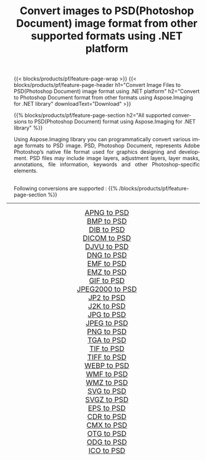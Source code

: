 ﻿---
title: Convert images to PSD(Photoshop Document) image format from other supported formats using .NET platform 
weight: 3920
url: /net/conversion/to/psd 
lang: en
langdirlevel: 2
locales: zh-hans,ja,it,ru,de,es,fr,nl,id,lt,pl,pt,vi,tr,ko,zh-hant,ar,hi,th,sv,cs,uk,he
description: Using Aspose.Imaging for .NET library it is easy to convert to PSD(Photoshop Document) from other supported image formats
---

{{< blocks/products/pf/feature-page-wrap >}}
{{< blocks/products/pf/feature-page-header h1="Convert Image Files to PSD(Photoshop Document) image format using .NET platform" h2="Convert to Photoshop Document format from other formats using Aspose.Imaging for .NET library" downloadText="Download" >}}


{{% blocks/products/pf/feature-page-section  h2="All supported conversions to PSD(Photoshop Document) format using Aspose.Imaging for .NET library" %}}
<p align=justify>Using Aspose.Imaging library you can programmatically convert various image formats to PSD image. PSD, Photoshop Document, represents Adobe Photoshop’s native file format used for graphics designing and development. PSD files may include image layers, adjustment layers, layer masks, annotations, file information, keywords and other Photoshop-specific elements.</p>
<br/>
Following conversions are supported :
{{% /blocks/products/pf/feature-page-section %}}
<div class="container-fluid productfamilypage bg-gray">
    <div class="convertypes bg-gray agp-content section">
        <div class="container">
		<hr style="margin-left:-20px;"/>
		<div class="row other-converters" style="gap: 10px;font-size: 19px;text-align:center;">
		    <div class='col-md-2 other-converter remove-lp remove-rp'><a href="/imaging/net/conversion/apng-to-psd" style="padding:15px;">APNG to PSD</a></div>
<div class='col-md-2 other-converter remove-lp remove-rp'><a href="/imaging/net/conversion/bmp-to-psd" style="padding:15px;">BMP to PSD</a></div>
<div class='col-md-2 other-converter remove-lp remove-rp'><a href="/imaging/net/conversion/dib-to-psd" style="padding:15px;">DIB to PSD</a></div>
<div class='col-md-2 other-converter remove-lp remove-rp'><a href="/imaging/net/conversion/dicom-to-psd" style="padding:15px;">DICOM to PSD</a></div>
<div class='col-md-2 other-converter remove-lp remove-rp'><a href="/imaging/net/conversion/djvu-to-psd" style="padding:15px;">DJVU to PSD</a></div>
<div class='col-md-2 other-converter remove-lp remove-rp'><a href="/imaging/net/conversion/dng-to-psd" style="padding:15px;">DNG to PSD</a></div>
<div class='col-md-2 other-converter remove-lp remove-rp'><a href="/imaging/net/conversion/emf-to-psd" style="padding:15px;">EMF to PSD</a></div>
<div class='col-md-2 other-converter remove-lp remove-rp'><a href="/imaging/net/conversion/emz-to-psd" style="padding:15px;">EMZ to PSD</a></div>
<div class='col-md-2 other-converter remove-lp remove-rp'><a href="/imaging/net/conversion/gif-to-psd" style="padding:15px;">GIF to PSD</a></div>
<div class='col-md-2 other-converter remove-lp remove-rp'><a href="/imaging/net/conversion/jpeg2000-to-psd" style="padding:15px;">JPEG2000 to PSD</a></div>
<div class='col-md-2 other-converter remove-lp remove-rp'><a href="/imaging/net/conversion/jp2-to-psd" style="padding:15px;">JP2 to PSD</a></div>
<div class='col-md-2 other-converter remove-lp remove-rp'><a href="/imaging/net/conversion/j2k-to-psd" style="padding:15px;">J2K to PSD</a></div>
<div class='col-md-2 other-converter remove-lp remove-rp'><a href="/imaging/net/conversion/jpg-to-psd" style="padding:15px;">JPG to PSD</a></div>
<div class='col-md-2 other-converter remove-lp remove-rp'><a href="/imaging/net/conversion/jpeg-to-psd" style="padding:15px;">JPEG to PSD</a></div>
<div class='col-md-2 other-converter remove-lp remove-rp'><a href="/imaging/net/conversion/png-to-psd" style="padding:15px;">PNG to PSD</a></div>
<div class='col-md-2 other-converter remove-lp remove-rp'><a href="/imaging/net/conversion/tga-to-psd" style="padding:15px;">TGA to PSD</a></div>
<div class='col-md-2 other-converter remove-lp remove-rp'><a href="/imaging/net/conversion/tif-to-psd" style="padding:15px;">TIF to PSD</a></div>
<div class='col-md-2 other-converter remove-lp remove-rp'><a href="/imaging/net/conversion/tiff-to-psd" style="padding:15px;">TIFF to PSD</a></div>
<div class='col-md-2 other-converter remove-lp remove-rp'><a href="/imaging/net/conversion/webp-to-psd" style="padding:15px;">WEBP to PSD</a></div>
<div class='col-md-2 other-converter remove-lp remove-rp'><a href="/imaging/net/conversion/wmf-to-psd" style="padding:15px;">WMF to PSD</a></div>
<div class='col-md-2 other-converter remove-lp remove-rp'><a href="/imaging/net/conversion/wmz-to-psd" style="padding:15px;">WMZ to PSD</a></div>
<div class='col-md-2 other-converter remove-lp remove-rp'><a href="/imaging/net/conversion/svg-to-psd" style="padding:15px;">SVG to PSD</a></div>
<div class='col-md-2 other-converter remove-lp remove-rp'><a href="/imaging/net/conversion/svgz-to-psd" style="padding:15px;">SVGZ to PSD</a></div>
<div class='col-md-2 other-converter remove-lp remove-rp'><a href="/imaging/net/conversion/eps-to-psd" style="padding:15px;">EPS to PSD</a></div>
<div class='col-md-2 other-converter remove-lp remove-rp'><a href="/imaging/net/conversion/cdr-to-psd" style="padding:15px;">CDR to PSD</a></div>
<div class='col-md-2 other-converter remove-lp remove-rp'><a href="/imaging/net/conversion/cmx-to-psd" style="padding:15px;">CMX to PSD</a></div>
<div class='col-md-2 other-converter remove-lp remove-rp'><a href="/imaging/net/conversion/otg-to-psd" style="padding:15px;">OTG to PSD</a></div>
<div class='col-md-2 other-converter remove-lp remove-rp'><a href="/imaging/net/conversion/odg-to-psd" style="padding:15px;">ODG to PSD</a></div>
<div class='col-md-2 other-converter remove-lp remove-rp'><a href="/imaging/net/conversion/ico-to-psd" style="padding:15px;">ICO to PSD</a></div>
                </div>
        </div>
    </div>
</div>
<br/>

